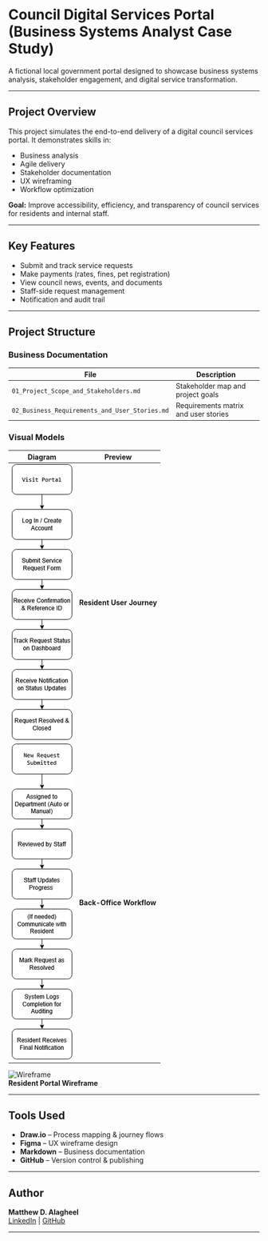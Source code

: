 #  Council Digital Services Portal (Business Systems Analyst Case Study)

A fictional local government portal designed to showcase business systems analysis, stakeholder engagement, and digital service transformation.

---

##  Project Overview

This project simulates the end-to-end delivery of a digital council services portal. It demonstrates skills in:
- Business analysis
- Agile delivery
- Stakeholder documentation
- UX wireframing
- Workflow optimization

 **Goal:** Improve accessibility, efficiency, and transparency of council services for residents and internal staff.

---

##  Key Features

- Submit and track service requests
- Make payments (rates, fines, pet registration)
- View council news, events, and documents
- Staff-side request management
- Notification and audit trail

---

##  Project Structure

###  Business Documentation
| File | Description |
|------|-------------|
| `01_Project_Scope_and_Stakeholders.md` | Stakeholder map and project goals |
| `02_Business_Requirements_and_User_Stories.md` | Requirements matrix and user stories |

###  Visual Models
| Diagram | Preview |
|--------|---------|
| ![User Journey](visual-models/Resident_User_Journey.png) | **Resident User Journey** |
| ![Service Workflow](visual-models/Service_Request_Workflow.drawio.png) | **Back-Office Workflow** |
![Wireframe](visual-models/Resident_Dashboard_Wireframe_Figma.png)  
**Resident Portal Wireframe**

---

##  Tools Used

- **Draw.io** – Process mapping & journey flows  
- **Figma** – UX wireframe design  
- **Markdown** – Business documentation  
- **GitHub** – Version control & publishing


---

##  Author

**Matthew D. Alagheel**  
[LinkedIn](https://www.linkedin.com/in/matthewdalagheel/) | [GitHub](https://github.com/Malagheel)

---
